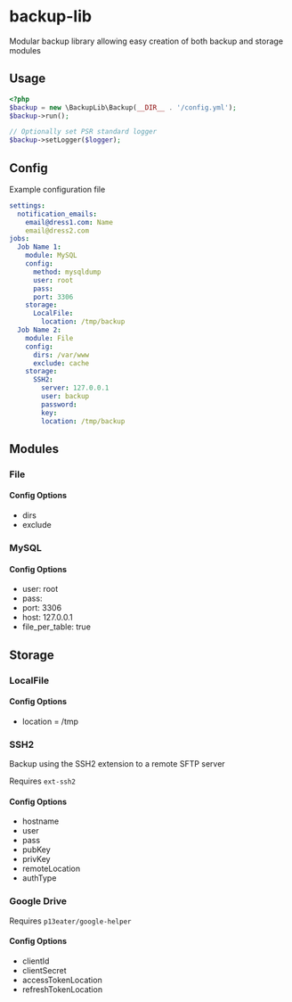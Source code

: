 # backup-lib

Modular backup library allowing easy creation of both backup and storage modules

## Usage

```php
<?php
$backup = new \BackupLib\Backup(__DIR__ . '/config.yml');
$backup->run();

// Optionally set PSR standard logger
$backup->setLogger($logger);

```

## Config

Example configuration file

```yaml
settings:
  notification_emails:
    email@dress1.com: Name
    email@dress2.com
jobs:
  Job Name 1:
    module: MySQL
    config:
      method: mysqldump
      user: root
      pass:
      port: 3306
    storage:
      LocalFile:
        location: /tmp/backup
  Job Name 2:
    module: File
    config:
      dirs: /var/www
      exclude: cache
    storage:
      SSH2:
        server: 127.0.0.1
        user: backup
        password:
        key:
        location: /tmp/backup
```


## Modules

### File
#### Config Options
 - dirs
 - exclude

### MySQL
#### Config Options
 - user: root
 - pass:
 - port: 3306
 - host: 127.0.0.1
 - file_per_table: true
 
## Storage

### LocalFile
#### Config Options
 - location = /tmp

### SSH2
Backup using the SSH2 extension to a remote SFTP server

Requires `ext-ssh2`

#### Config Options
- hostname
- user
- pass
- pubKey
- privKey
- remoteLocation
- authType

### Google Drive
Requires `p13eater/google-helper`

#### Config Options
- clientId
- clientSecret
- accessTokenLocation
- refreshTokenLocation